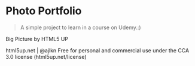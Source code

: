 # Photo Portfolio

>A simple project to learn in a course on Udemy.:)

Big Picture by HTML5 UP

html5up.net | @ajlkn
Free for personal and commercial use under the CCA 
3.0 license (html5up.net/license)

